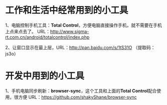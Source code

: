 工作和生活中经常用到的小工具
=========


1、电脑控制手机工具：**Total Control**，方便电脑直接操作手机，就不需要在手机上点来点去了。
URL：http://www.sigma-rt.com.cn/android/totalcontrol/index.php

2、让窗口显示在最上层，URL：http://pan.baidu.com/s/1tS31O
（提取码：js3o）

开发中用到的小工具
============

1、手机电脑同步刷新：**browser-sync**，这个工具和上面的**Total Control**配合使用，很方便
URL：https://github.com/shakyShane/browser-sync
